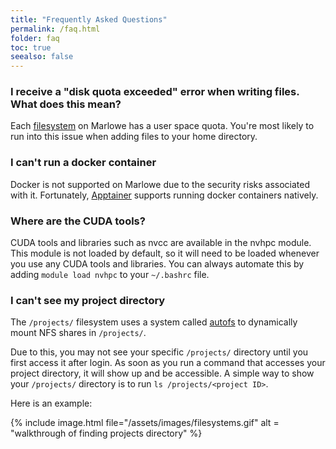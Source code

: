 ```yaml
---
title: "Frequently Asked Questions"
permalink: /faq.html
folder: faq
toc: true
seealso: false
---
```


### I receive a "disk quota exceeded" error when writing files. What does this mean?

Each [filesystem](./getting-started/filesystems.md) on Marlowe has a user space quota. You're most likely to run into this issue when adding files to your home directory.

### I can't run a docker container

Docker is not supported on Marlowe due to the security risks associated with it. Fortunately, [Apptainer](./modules/apptainer.md) supports running docker containers natively.

### Where are the CUDA tools?

CUDA tools and libraries such as nvcc are available in the nvhpc module. This module is not loaded by default, so it will need to be loaded whenever you use any CUDA tools and libraries. You can always automate this by adding `module load nvhpc` to your `~/.bashrc` file.

### I can't see my project directory

The `/projects/` filesystem uses a system called [autofs](https://www.kernel.org/doc/html/latest/filesystems/autofs.html) to dynamically mount NFS shares in `/projects/`.

Due to this, you may not see your specific `/projects/` directory until you first access it after login. As soon as you run a command that accesses your project directory, it will show up and be accessible. A simple way to show your `/projects/` directory is to run `ls /projects/<project ID>`.

Here is an example:

{% include image.html file="/assets/images/filesystems.gif" alt = "walkthrough of finding projects directory" %}

